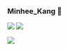  ### Minhee_Kang 👋
<a href="https://nuvgw2810.tistory.com/" target="_blank"><img src="https://img.shields.io/badge/Tistory-FF5722?style=flat-square&logo=tistory&logoColor=#000000"/></a>
<a href="mailto:alsgml1341@gmail.com"><img src="https://img.shields.io/badge/Gmail-0677d1?style=flat-square&logo=Gmail&logoColor=black"/></a>


<img src="https://capsule-render.vercel.app/api?type=wave&color=blue&height=5&section=header&text=bold&fontSize=15" />
<!--
**minhee810/minhee810** is a ✨ _special_ ✨ repository because its `README.md` (this file) appears on your GitHub profile.

Here are some ideas to get you started:

- 🔭 I’m currently working on ...
- 🌱 I’m currently learning ...
- 👯 I’m looking to collaborate on ...
- 🤔 I’m looking for help with ...
- 💬 Ask me about ...
- 📫 How to reach me: ...
- 😄 Pronouns: ...
- ⚡ Fun fact: ...
-->
